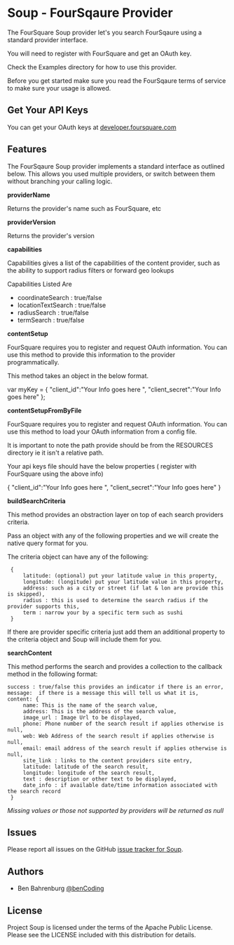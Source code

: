 # Soup - FourSqaure Provider

The FourSquare Soup provider let's you search FourSqaure using a standard provider interface.

You will need to register with FourSquare and get an OAuth key.

Check the Examples directory for how to use this provider.

Before you get started make sure you read the FourSqaure terms of service to make sure your usage is allowed.

## Get Your API Keys

You can get your OAuth keys at [developer.foursquare.com](https://developer.foursquare.com)

## Features

The FourSqaure Soup provider implements a standard interface as outlined below. This allows you used multiple providers, or switch between them without branching your calling logic.

<b>providerName</b>

Returns the provider's name such as FourSquare, etc

<b>providerVersion</b>

Returns the provider's version

<b>capabilities</b>

Capabilities gives a list of the capabilities of the content provider, such as the ability	to support radius filters or forward geo lookups

Capabilities Listed Are

* coordinateSearch : true/false
* locationTextSearch : true/false
* radiusSearch : true/false
* termSearch : true/false

<b>contentSetup</b> 

FourSquare requires you to register and request OAuth information.  You can use this method to provide this information to the provider programmatically.

This method takes an object in the below format.

var myKey = {
	"client_id":"Your Info goes here ",
	"client_secret":"Your Info goes here"
};

<b>contentSetupFromByFile</b>

FourSquare requires you to register and request OAuth information. You can use this method to load your OAuth information from a config file.

It is important to note the path provide should be from the RESOURCES directory ie it isn't a relative path.

Your api keys file should have the below properties ( register with FourSquare using the above info)

{
	"client_id":"Your Info goes here ",
	"client_secret":"Your Info goes here"
}

<b>buildSearchCriteria</b>

This method provides an obstraction layer on top of each search providers criteria.

Pass an object with any of the following properties and we will create the native query format for you.

The criteria object can have any of the following:

	 {
		 latitude: (optional) put your latitude value in this property,
		 longitude: (longitude) put your latitude value in this property,
		 address: such as a city or street (if lat & lon are provide this is skipped),
		 radius : this is used to determine the search radius if the provider supports this,
		 term : narrow your by a specific term such as sushi
	 }
	 
If there are provider specific criteria just add them an additional property to the criteria object and Soup will include them for you.
	 
<b>searchContent</b>

This method performs the search and provides a collection to the callback method in the following format:

	success : true/false this provides an indicator if there is an error,
	message:  if there is a message this will tell us what it is,
	content: {
		 name: This is the name of the search value,
		 address: This is the address of the search value,
		 image_url : Image Url to be displayed,
		 phone: Phone number of the search result if applies otherwise is null,
		 web: Web Address of the search result if applies otherwise is null,
		 email: email address of the search result if applies otherwise is null,
		 site_link : links to the content providers site entry,
		 latitude: latitude of the search result,
		 longitude: longitude of the search result,
		 text : description or other text to be displayed,
		 date_info : if available date/time information associated with the search record
	 }

*Missing values or those not supported by providers will be returned as null*

## Issues

Please report all issues on the GitHub [issue tracker for Soup](https://github.com/benbahrenburg/Soup/issues).

## Authors

  * Ben Bahrenburg [@benCoding](http://twitter.com/benCoding)

## License ##

Project Soup is licensed under the terms of the Apache Public License. Please see the LICENSE included with this distribution for details.